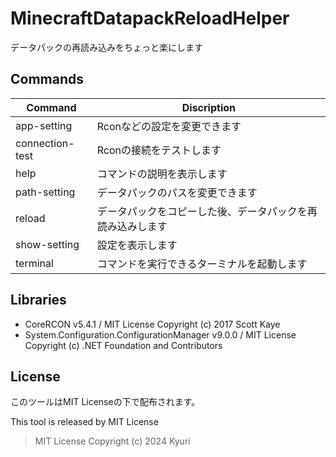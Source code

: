 # MinecraftDatapackReloadHelper
データパックの再読み込みをちょっと楽にします
## Commands
|Command|Discription|
|-----|----|
|app-setting|Rconなどの設定を変更できます|
|connection-test|Rconの接続をテストします|
|help|コマンドの説明を表示します|
|path-setting|データパックのパスを変更できます|
|reload|データパックをコピーした後、データパックを再読み込みします|
|show-setting|設定を表示します|
|terminal|コマンドを実行できるターミナルを起動します|

## Libraries
- CoreRCON v5.4.1 / MIT License Copyright (c) 2017 Scott Kaye
- System.Configuration.ConfigurationManager v9.0.0 / MIT License Copyright (c) .NET Foundation and Contributors

## License
このツールはMIT Licenseの下で配布されます。

This tool is released by MIT License
> MIT License Copyright (c) 2024 Kyuri
